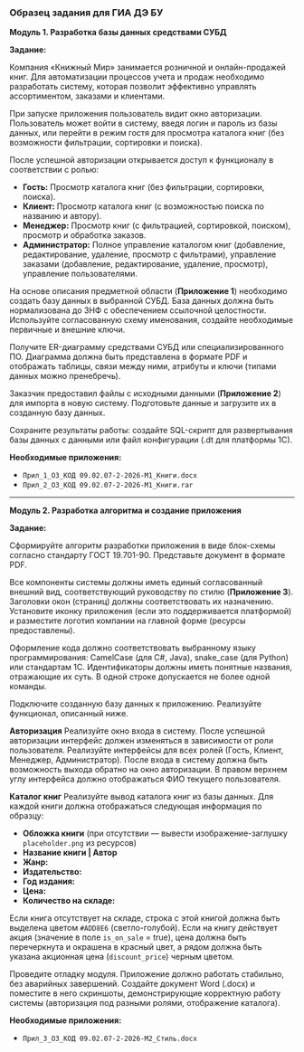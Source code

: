 ### **Образец задания для ГИА ДЭ БУ**

**Модуль 1. Разработка базы данных средствами СУБД**

**Задание:**

Компания «Книжный Мир» занимается розничной и онлайн-продажей книг. Для автоматизации процессов учета и продаж необходимо разработать систему, которая позволит эффективно управлять ассортиментом, заказами и клиентами.

При запуске приложения пользователь видит окно авторизации. Пользователь может войти в систему, введя логин и пароль из базы данных, или перейти в режим гостя для просмотра каталога книг (без возможности фильтрации, сортировки и поиска).

После успешной авторизации открывается доступ к функционалу в соответствии с ролью:
*   **Гость:** Просмотр каталога книг (без фильтрации, сортировки, поиска).
*   **Клиент:** Просмотр каталога книг (с возможностью поиска по названию и автору).
*   **Менеджер:** Просмотр книг (с фильтрацией, сортировкой, поиском), просмотр и обработка заказов.
*   **Администратор:** Полное управление каталогом книг (добавление, редактирование, удаление, просмотр с фильтрами), управление заказами (добавление, редактирование, удаление, просмотр), управление пользователями.

На основе описания предметной области (**Приложение 1**) необходимо создать базу данных в выбранной СУБД. База данных должна быть нормализована до 3НФ с обеспечением ссылочной целостности. Используйте согласованную схему именования, создайте необходимые первичные и внешние ключи.

Получите ER-диаграмму средствами СУБД или специализированного ПО. Диаграмма должна быть представлена в формате PDF и отображать таблицы, связи между ними, атрибуты и ключи (типами данных можно пренебречь).

Заказчик предоставил файлы с исходными данными (**Приложение 2**) для импорта в новую систему. Подготовьте данные и загрузите их в созданную базу данных.

Сохраните результаты работы: создайте SQL-скрипт для развертывания базы данных с данными или файл конфигурации (.dt для платформы 1С).

**Необходимые приложения:**
*   `Прил_1_ОЗ_КОД 09.02.07-2-2026-M1_Книги.docx`
*   `Прил_2_ОЗ_КОД 09.02.07-2-2026-M1_Книги.rar`

---

**Модуль 2. Разработка алгоритма и создание приложения**

**Задание:**

Сформируйте алгоритм разработки приложения в виде блок-схемы согласно стандарту ГОСТ 19.701-90. Представьте документ в формате PDF.

Все компоненты системы должны иметь единый согласованный внешний вид, соответствующий руководству по стилю (**Приложение 3**). Заголовки окон (страниц) должны соответствовать их назначению. Установите иконку приложения (если это поддерживается платформой) и разместите логотип компании на главной форме (ресурсы предоставлены).

Оформление кода должно соответствовать выбранному языку программирования: CamelCase (для C#, Java), snake_case (для Python) или стандартам 1С. Идентификаторы должны иметь понятные названия, отражающие их суть. В одной строке допускается не более одной команды.

Подключите созданную базу данных к приложению. Реализуйте функционал, описанный ниже.

**Авторизация**
Реализуйте окно входа в систему. После успешной авторизации интерфейс должен изменяться в зависимости от роли пользователя. Реализуйте интерфейсы для всех ролей (Гость, Клиент, Менеджер, Администратор). После входа в систему должна быть возможность выхода обратно на окно авторизации. В правом верхнем углу интерфейса должно отображаться ФИО текущего пользователя.

**Каталог книг**
Реализуйте вывод каталога книг из базы данных. Для каждой книги должна отображаться следующая информация по образцу:
*   **Обложка книги** (при отсутствии — вывести изображение-заглушку `placeholder.png` из ресурсов)
*   **Название книги | Автор**
*   **Жанр:**
*   **Издательство:**
*   **Год издания:**
*   **Цена:**
*   **Количество на складе:**

Если книга отсутствует на складе, строка с этой книгой должна быть выделена цветом `#ADD8E6` (светло-голубой). Если на книгу действует акция (значение в поле `is_on_sale` = true), цена должна быть перечеркнута и окрашена в красный цвет, а рядом должна быть указана акционная цена (`discount_price`) черным цветом.

Проведите отладку модуля. Приложение должно работать стабильно, без аварийных завершений. Создайте документ Word (.docx) и поместите в него скриншоты, демонстрирующие корректную работу системы (авторизация под разными ролями, отображение каталога).

**Необходимые приложения:**
*   `Прил_3_ОЗ_КОД 09.02.07-2-2026-M2_Стиль.docx`
